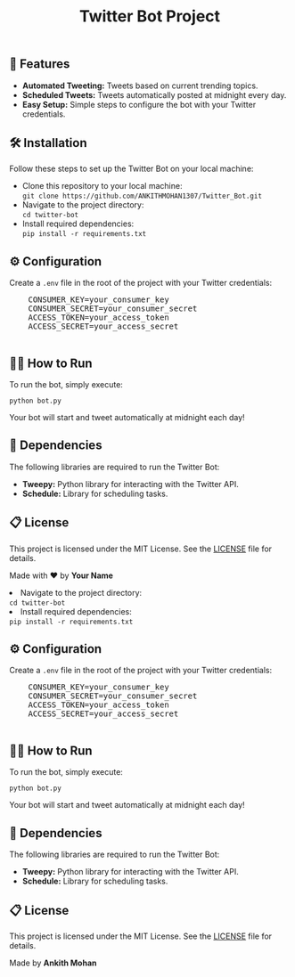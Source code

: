 
<body>

<header>
    <h1>Twitter Bot Project</h1>
</header>

<section>
    <h2>🚀 Features</h2>
    <ul>
        <li><strong>Automated Tweeting:</strong> Tweets based on current trending topics.</li>
        <li><strong>Scheduled Tweets:</strong> Tweets automatically posted at midnight every day.</li>
        <li><strong>Easy Setup:</strong> Simple steps to configure the bot with your Twitter credentials.</li>
    </ul>
</section>

<section>
    <h2>🛠️ Installation</h2>
    <p>Follow these steps to set up the Twitter Bot on your local machine:</p>
    <ul>
        <li>Clone this repository to your local machine:
            <br><code>git clone https://github.com/ANKITHMOHAN1307/Twitter_Bot.git</code>
        </li>
        <li>Navigate to the project directory:
            <br><code>cd twitter-bot</code>
        </li>
        <li>Install required dependencies:
            <br><code>pip install -r requirements.txt</code>
        </li>
    </ul>
</section>

<section>
    <h2>⚙️ Configuration</h2>
    <p>Create a <code>.env</code> file in the root of the project with your Twitter credentials:</p>
    <pre>
    CONSUMER_KEY=your_consumer_key
    CONSUMER_SECRET=your_consumer_secret
    ACCESS_TOKEN=your_access_token
    ACCESS_SECRET=your_access_secret
    </pre>
</section>

<section>
    <h2>🏃‍♂️ How to Run</h2>
    <p>To run the bot, simply execute:</p>
    <pre><code>python bot.py</code></pre>
    <p>Your bot will start and tweet automatically at midnight each day!</p>
</section>

<section>
    <h2>🔧 Dependencies</h2>
    <p>The following libraries are required to run the Twitter Bot:</p>
    <ul>
        <li><strong>Tweepy:</strong> Python library for interacting with the Twitter API.</li>
        <li><strong>Schedule:</strong> Library for scheduling tasks.</li>
    </ul>
</section>

<section>
    <h2>📋 License</h2>
    <p>This project is licensed under the MIT License. See the <a href="LICENSE" target="_blank">LICENSE</a> file for details.</p>
</section>

<footer>
    <p>Made with ❤️ by <strong>Your Name</strong></p>
</footer>

</body>
</html>
</code>
        </li>
        <li>Navigate to the project directory:
            <br><code>cd twitter-bot</code>
        </li>
        <li>Install required dependencies:
            <br><code>pip install -r requirements.txt</code>
        </li>
    </ul>
</section>

<section>
    <h2>⚙️ Configuration</h2>
    <p>Create a <code>.env</code> file in the root of the project with your Twitter credentials:</p>
    <pre>
    CONSUMER_KEY=your_consumer_key
    CONSUMER_SECRET=your_consumer_secret
    ACCESS_TOKEN=your_access_token
    ACCESS_SECRET=your_access_secret
    </pre>
</section>

<section>
    <h2>🏃‍♂️ How to Run</h2>
    <p>To run the bot, simply execute:</p>
    <pre><code>python bot.py</code></pre>
    <p>Your bot will start and tweet automatically at midnight each day!</p>
</section>

<section>
    <h2>🔧 Dependencies</h2>
    <p>The following libraries are required to run the Twitter Bot:</p>
    <ul>
        <li><strong>Tweepy:</strong> Python library for interacting with the Twitter API.</li>
        <li><strong>Schedule:</strong> Library for scheduling tasks.</li>
    </ul>
</section>

<section>
    <h2>📋 License</h2>
    <p>This project is licensed under the MIT License. See the <a href="LICENSE" target="_blank">LICENSE</a> file for details.</p>
</section>

<footer>
    <p>Made by <strong> Ankith Mohan </strong></p>
</footer>

</body>
</html>
